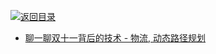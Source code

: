 [![返回目录](https://parg.co/UGo)](https://parg.co/b4z) 
 
- [聊一聊双十一背后的技术 - 物流, 动态路径规划](https://yq.aliyun.com/articles/57857)